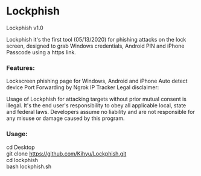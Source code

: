 # Lockphish
Lockphish v1.0

Lockphish it's the first tool (05/13/2020) for phishing attacks on the lock screen, designed to grab Windows credentials, Android PIN and iPhone Passcode using a https link.

### Features:
Lockscreen phishing page for Windows, Android and iPhone
Auto detect device
Port Forwarding by Ngrok
IP Tracker
Legal disclaimer:

Usage of Lockphish for attacking targets without prior mutual consent is illegal. It's the end user's responsibility to obey all applicable local, state and federal laws. Developers assume no liability and are not responsible for any misuse or damage caused by this program.

### Usage:
cd Desktop
<br/>
git clone https://github.com/Kihyu/Lockphish.git
<br/>
cd lockphish
<br/>
bash lockphish.sh
